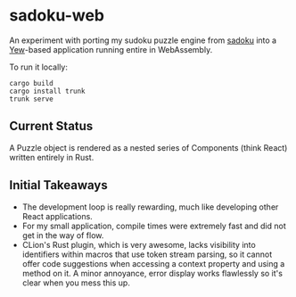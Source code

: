 # sadoku-web

An experiment with porting my sudoku puzzle engine from [sadoku] into a
[Yew]-based application running entire in WebAssembly.

To run it locally:

    cargo build
    cargo install trunk
    trunk serve

## Current Status

A Puzzle object is rendered as a nested series of Components (think React)
written entirely in Rust.

## Initial Takeaways

* The development loop is really rewarding, much like developing other React
  applications.
* For my small application, compile times were extremely fast and did not get
  in the way of flow.
* CLion's Rust plugin, which is very awesome, lacks visibility into identifiers
  within macros that use token stream parsing, so it cannot offer code
  suggestions when accessing a context property and using a method on it. A
  minor annoyance, error display works flawlessly so it's clear when you mess
  this up.

[sadoku]: https://github.com/askreet/sadoku
[Yew]: https://yew.rs/
